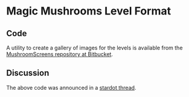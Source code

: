 # Magic Mushrooms Level Format

## Code

A utility to create a gallery of images for the levels is available from the [MushroomScreens repository at Bitbucket](https://bitbucket.org/dboddie/mushroomscreens).

## Discussion

The above code was announced in a [stardot thread](http://stardot.org.uk/forums/viewtopic.php?f=1&t=3920&p=33804).
